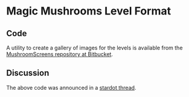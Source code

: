 # Magic Mushrooms Level Format

## Code

A utility to create a gallery of images for the levels is available from the [MushroomScreens repository at Bitbucket](https://bitbucket.org/dboddie/mushroomscreens).

## Discussion

The above code was announced in a [stardot thread](http://stardot.org.uk/forums/viewtopic.php?f=1&t=3920&p=33804).
